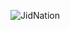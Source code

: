 ![JidNation](https://user-images.githubusercontent.com/50281718/129732564-0664686c-2a05-4ac0-830f-8abaeede4508.png)
